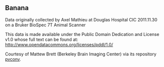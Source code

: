 Banana
------------
Data originally collected by Axel Mathieu at Douglas Hospital CIC 2011.11.30 on a Bruker BioSpec 7T Animal Scanner

This data is made available under the Public Domain Dedication and License v1.0 whose full text can be found at: http://www.opendatacommons.org/licenses/pddl/1.0/

Courtesy of Mattew Brett (Berkeley Brain Imaging Center) via its repository [pvconv](https://github.com/matthew-brett/pvconv).
